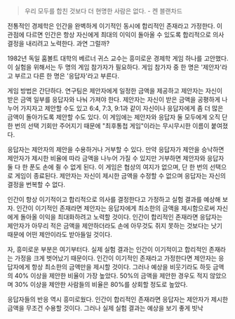 > 우리 모두를 합친 것보다 더 현명한 사람은 없다. - 켄 블랜차드

전통적인 경제학은 인간을 완벽하게 이기적인 동시에 합리적인 존재라고 가정한다. 이 관점에 다르면 인간은 항상 자신에게 최대의 이익이 돌아올 수 있도록 합리적으로 의사결정을 내리려고 노력한다. 과연 그럴까?

1982년 독일 훔볼트 대학의 베르너 귀스 교수는 흥미로운 경제학 게임 하나를 고안했다. 이 실험을 위해서는 두 명의 게임 참가자가 필요하다. 게임 참가자 중 한 명은 '제안자'라고 부르고 다른 한 명은 '응답자'라고 부른다.

게임 방법은 간단하다. 연구팀은 제안자에게 일정한 금액을 제공하고 제안자는 자신이 받은 금액 일부를 응답자와 나눠 가져야 한다. 제안자는 자신이 받은 금액을 공평하게 나누어 가지자고 제안할 수도 있고 6:4, 7:3, 9:1과 같이 자신이나 응답자에게 좀 더 많은 금액이 돌아가도록 제안할 수도 있다. 이 게임에는 제안자와 응답자 둘 모두에게 오직 단 한 번의 선택 기회만 주어지기 때문에 "최후통첩 게임"이라는 무시무시한 이름이 붙여졌다.

응답자는 제안자의 제안을 수용하거나 거부할 수 있다. 만약 응답자가 제안을 승낙하면 제안자가 제시한 비율에 따라 금액을 나누어 가질 수 있지만 거부하면 제안자와 응답자 둘 다 한 푼도 손에 쥘 수 없게 된다. 이 게임은 협상의 여지가 없으며, 단 한 번의 선택으로 게임이 종료된다. 제안자는 자신이 제시한 금액을 수정할 수 없으며 응답자는 자신의 결정을 번복할 수 없다.

인간이 항상 이기적이고 합리적으로 의사를 결정한다고 가정하고 실험 결과를 예상해 보자. 인간이 이기적인 존재라면 제안자는 응답자에게 최소한의 금액을 제시함으로써 자신에게 돌아올 이익을 최대화하려고 노력할 것이다. 인간이 합리적인 존재라면 응답자는 제안자가 아무리 적은 금액을 제안하더라도 손에 아무것도 쥐지 못하는 것보다는 낫기 때문에 어떤 제안이라도 받아들일 것이다.

자, 흥미로운 부분은 여기부터다. 실제 실험 결과는 인간이 이기적이고 합리적인 존재라는 가정을 크게 벗어났기 때문이다. 인간이 이기적인 존재라고 가정한다면 제안자는 응답자에게 항상 최소한의 금액만을 제시할 것이다. 그러나 예상을 비웃기라도 하듯 금액의 40% 이상을 제안한 비율이 가장 높았다. 50%의 금액을 제안한 경우도 적지 않았으며 30% 이상을 제안한 사람들의 비율은 80%를 상회할 정도로 높았다.

응답자들의 반응 역시 흥미로웠다. 인간이 합리적인 존재라면 응답자는 제안자가 제시한 금액을 무조건 수용할 것이다. 그러나 실제 실험 결과는 예상을 보기 좋게 빗낙
